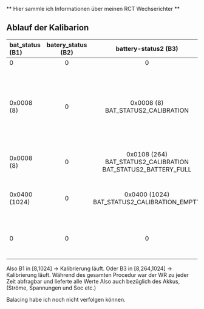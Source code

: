 ** Hier sammle ich Informationen über meinen RCT Wechserichter **


## Ablauf der Kalibarion ##

| bat_status (B1) | batery_status (B2) | battery-status2 (B3) | Bemerkung |
|:-------------- |:-------------------:|:--------------------:|----------:|
| 0 | 0 | 0 | Normal |
| 0x0008 (8) | 0	|0x0008 (8)  BAT_STATUS2_CALIBRATION | Start Kalibration bei ca. Soc=80% -> Target auf 100%, Ladung auch aus Netz (war Nachts) |
|	0x0008 (8) | 0 | 0x0108 (264)  BAT_STATUS2_CALIBRATION BAT_STATUS2_BATTERY_FULL | Soc 100% Erreicht, dann ca. 20 Minuten |
| 0x0400 (1024) | 0 | 0x0400 (1024)  BAT_STATUS2_CALIBRATION_EMPTY | Start Endladung ->Soc Target auf 0%	 |
|	0	| 0  | 	0 | Soc 0% Erreicht, Target wieder auf 97% |

Also B1  in  [8,1024] -> Kalibrierung läuft.
Oder B3 in [8,264,1024] -> Kalibrierung läuft.
Während des gesamten Procedur war der WR zu jeder Zeit abfragbar und lieferte alle Werte
Also auch bezüglich des Akkus, (Ströme, Spannungen und Soc etc.)

Balacing habe ich noch nicht verfolgen können.







